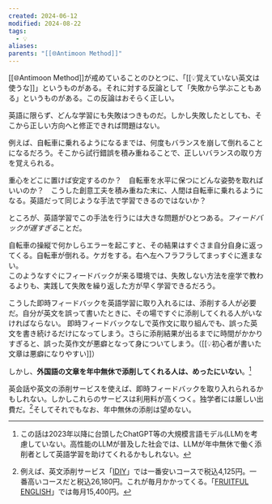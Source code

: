 ```yaml
---
created: 2024-06-12
modified: 2024-08-22
tags:
  - 💡
aliases: 
parents: "[[🌐Antimoon Method]]"
---
```

[[🌐Antimoon Method]]が戒めていることのひとつに、「[[💡覚えていない英文は使うな]]」というものがある。それに対する反論として「失敗から学ぶこともある」というものがある。この反論はおそらく正しい。

英語に限らず、どんな学習にも失敗はつきものだ。しかし失敗したとしても、そこから正しい方向へと修正できれば問題はない。

例えば、自転車に乗れるようになるまでは、何度もバランスを崩して倒れることになるだろう。そこから試行錯誤を積み重ねることで、正しいバランスの取り方を覚えられる。

重心をどこに置けば安定するのか？　自転車を水平に保つにどんな姿勢を取ればいいのか？　こうした創意工夫を積み重ねた末に、人間は自転車に乗れるようになる。英語だって同じような手法で学習できるのではないか？　

ところが、英語学習でこの手法を行うには大きな問題がひとつある。*フィードバックが遅すぎる*ことだ。

自転車の操縦で何かしらエラーを起こすと、その結果はすぐさま自分自身に返ってくる。自転車が倒れる。ケガをする。右へ左へフラフラしてまっすぐに進まない。  
このようなすぐにフィードバックが来る環境では、失敗しない方法を座学で教わるよりも、実践して失敗を繰り返した方が早く学習できるだろう。

こうした即時フィードバックを英語学習に取り入れるには、添削する人が必要だ。自分が英文を誤って書いたときに、その場ですぐに添削してくれる人がいなければならない。  即時フィードバックなしで英作文に取り組んでも、誤った英文を書き続けるだけになってしまう。さらに添削結果が出るまでに時間がかかりすぎると、誤った英作文が悪癖となって身についてしまう。（[[💡初心者が書いた文章は悪癖になりやすい]]）

しかし、**外国語の文章を年中無休で添削してくれる人は、めったにいない**。[^LLMがやってくれる？]

英会話や英文の添削サービスを使えば、即時フィードバックを取り入れられるかもしれない。しかしこれらのサービスは利用料が高くつく。独学者には厳しい出費だ。[^英文添削サービスの例]そしてそれでもなお、年中無休の添削は望めない。

[^LLMがやってくれる？]: この話は2023年以降に台頭したChatGPT等の大規模言語モデル(LLM)を考慮していない。高性能のLLMが普及した社会では、LLMが年中無休で働く添削者として英語学習を助けてくれるかもしれない。
[^英文添削サービスの例]: 例えば、英文添削サービス「[IDIY](https://idiy.biz/prices/)」では一番安いコースで税込4,125円。一番高いコースだと税込26,180円。これが毎月かかってくる。「[FRUITFUL ENGLISH](https://www.fruitfulenglish.com/products/writing-corrections/DIA.html)」では毎月15,400円。